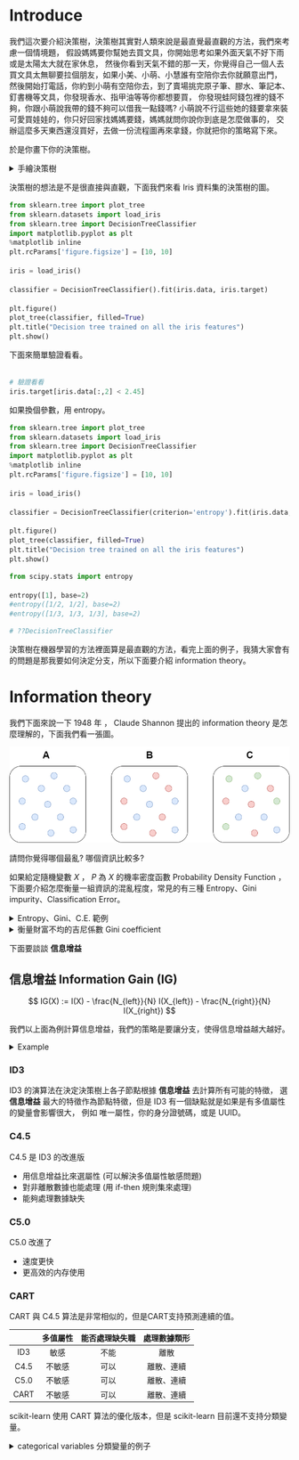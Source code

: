 <script src="https://cdn.mathjax.org/mathjax/latest/MathJax.js?config=TeX-AMS-MML_HTMLorMML" type="text/javascript"></script>
<script type="text/x-mathjax-config">
MathJax.Hub.Config({
    tex2jax: {
    inlineMath: [ ["$","$"], ["\(","\)"] ],
    processEscapes: true
    }
});
</script>



# Introduce

我們這次要介紹決策樹，決策樹其實對人類來說是最直覺最直觀的方法，我們來考慮一個情境題，
假設媽媽要你幫她去買文具，你開始思考如果外面天氣不好下雨或是太陽太大就在家休息，
然後你看到天氣不錯的那一天，你覺得自己一個人去買文具太無聊要拉個朋友，如果小美、小萌、小慧誰有空陪你去你就願意出門，
然後開始打電話，你約到小萌有空陪你去，到了賣場挑完原子筆、膠水、筆記本、釘書機等文具，你發現香水、指甲油等等你都想要買，
你發現蛙阿錢包裡的錢不夠，你跟小萌說我帶的錢不夠可以借我一點錢嗎?
小萌說不行這些她的錢要拿來裝可愛買娃娃的，你只好回家找媽媽要錢，媽媽就問你說你到底是怎麼做事的，
交辦這麼多天東西還沒買好，去做一份流程圖再來拿錢，你就把你的策略寫下來。





於是你畫下你的決策樹。

<details>
<summary> 手繪決策樹 </summary>
![tree](../../../images/consume.drawio.png)

</details>



決策樹的想法是不是很直接與直觀，下面我們來看 Iris 資料集的決策樹的圖。



```python 
from sklearn.tree import plot_tree
from sklearn.datasets import load_iris
from sklearn.tree import DecisionTreeClassifier
import matplotlib.pyplot as plt
%matplotlib inline
plt.rcParams['figure.figsize'] = [10, 10]

iris = load_iris()

classifier = DecisionTreeClassifier().fit(iris.data, iris.target)

plt.figure()
plot_tree(classifier, filled=True)
plt.title("Decision tree trained on all the iris features")
plt.show()

```


下面來簡單驗證看看。


```python 

# 驗證看看
iris.target[iris.data[:,2] < 2.45]

```


如果換個參數，用 entropy。


```python 
from sklearn.tree import plot_tree
from sklearn.datasets import load_iris
from sklearn.tree import DecisionTreeClassifier
import matplotlib.pyplot as plt
%matplotlib inline
plt.rcParams['figure.figsize'] = [10, 10]

iris = load_iris()

classifier = DecisionTreeClassifier(criterion='entropy').fit(iris.data, iris.target)

plt.figure()
plot_tree(classifier, filled=True)
plt.title("Decision tree trained on all the iris features")
plt.show()

```


```python 
from scipy.stats import entropy

entropy([1], base=2)
#entropy([1/2, 1/2], base=2)
#entropy([1/3, 1/3, 1/3], base=2)
```


```python 
# ??DecisionTreeClassifier
```


決策樹在機器學習的方法裡面算是最直觀的方法，看完上面的例子，我猜大家會有的問題是那我要如何決定分支，所以下面要介紹 information theory。





# Information theory

我們下面來說一下 1948 年 ， Claude Shannon 提出的 information theory 是怎麼理解的，下面我們看一張圖。

![gini](../../../images/gini_entropy.drawio.png)

請問你覺得哪個最亂?  哪個資訊比較多?




如果給定隨機變數 $X$ ， $P$ 為 $X$ 的機率密度函數 Probability Density Function ，
下面要介紹怎麼衡量一組資訊的混亂程度，常見的有三種 Entropy、Gini impurity、Classification Error。

<details>
<summary> Entropy、Gini、C.E. 範例 </summary>

## Entropy 熵

$$
I_H(X) := - \sum_{i=1}^n P(x_i) \log_2 P(x_i) 
$$

- 圖(A)的 Entropy 是 0
- 圖(B)的 Entropy 是 1
$$
-(\frac{\log_2 (1/2)}{2} + \frac{\log_2 (1/2)}{2}) = -\log_2 (1/2) = 1
$$
- 圖(C)的 Entropy 是 1.585
$$
-(\frac{\log_2 (1/3)}{3} * 3) = -\log_2 (1/3) \sim 1.585
$$

## Gini impurity 不純度

$$
I_G(X) := 1 - \sum_{i=1}^n P(x_i)^2
$$

- 圖(A)的 Gini impurity 是 0
- 圖(B)的 Gini impurity 是 $\frac{1}{2}$
$$
1 - (\frac{1}{2^2} + \frac{1}{2^2}) = 1 - \frac{1}{2} = \frac{1}{2}
$$
- 圖(C)的 Gini impurity 是 $\frac{2}{3}$
$$
1 - \frac{1}{3^2} * 3 = 1 - \frac{1}{3} = \frac{2}{3}
$$

## Classification Error

$$
I_E(X) := 1 - \max \{ P(x_i) \}
$$

- 圖(A)的 Classification Error 是 0
- 圖(B)的 Classification Error 是 $\frac{1}{2}$
- 圖(C)的 Classification Error 是 $\frac{2}{3}$

</details>




<details>
<summary> 衡量財富不均的吉尼係數 Gini coefficient </summary>

是 20 世紀初，義大利統計學家 Corrado Gini 提出的

![gini factor](../../../images/Gini%20factor03.jpg)

$$
\frac{A}{A+B} = 1 - \frac{B}{A+B}
$$

Gini coefficient 是介於 0 到 1 之間的值，0 表示大家的收入完全一樣
- 若低於 $0.2$ 表示 財富很平均
- $0.2 \sim 0.29$ 表示 **財富不均** 低；
- $0.3 \sim 0.39$ 表示 **財富不均** 中等；
- $0.4 \sim 0.59$ 表示 **財富不均** 高；
- $0.6$ 以上表示 **財富不均** 極高。

我們回到我們的例子，假設藍色是收入100，紅色是收入0，綠色是收入50。

- 圖(A)的 吉尼係數是 0
- 圖(B)的 吉尼係數是 1/2
- 圖(C)的 吉尼係數是 1/3

我們可以知道跟 information theory 提到的有一些差別，
很明顯的一點根據定義給不同顏色不同收入，吉尼係數是不一樣的，
但是對於 information theory 來說是一樣的。

</details>




下面要談談 **信息增益**

## 信息增益 Information Gain (IG)

$$
IG(X) := I(X) - \frac{N_{left}}{N} I(X_{left}) - \frac{N_{right}}{N} I(X_{right})
$$

我們以上面為例計算信息增益，我們的策略是要讓分支，使得信息增益越大越好。


<details>
<summary> Example </summary>

50 50 50 --> 50 0  0
         --> 0  50 50

### Entropy

$$
I_H(X) \sim 1.585
$$

$$
I_H(X_{left})  = 0
$$

$$
I_H(X_{right}) = 1
$$


$$
I_H(X) - \frac{N_{left}}{N} I_H(X_{left}) - \frac{N_{right}}{N} I_H(X_{right})
\sim 1.585 - \frac{50}{150} * 0 - \frac{100}{150} * 1
\sim 0.919
$$



### Gini impurity

$$
I_G(X) = \frac{2}{3}
$$

$$
I_G(X_{left})  = 0
$$

$$
I_G(X_{right}) = \frac{1}{2}
$$


$$
I_G(X) - \frac{N_{left}}{N} I_G(X_{left}) - \frac{N_{right}}{N} I_G(X_{right})
= \frac{2}{3} - \frac{50}{150} * 0 - \frac{100}{150} * \frac{1}{2}
= \frac{1}{3}
$$


### Classification Error

$$
I_E(X) = \frac{2}{3}
$$

$$
I_E(X_{left})  = 0
$$

$$
I_E(X_{right}) = \frac{1}{2}
$$


$$
I_E(X) - \frac{N_{left}}{N} I_E(X_{left}) - \frac{N_{right}}{N} I_E(X_{right})
= \frac{2}{3} - \frac{50}{150} * 0 - \frac{100}{150} * \frac{1}{2}
= \frac{1}{3}
$$


</details>



### ID3

ID3 的演算法在決定決策樹上各子節點根據 **信息增益** 去計算所有可能的特徵，
選 **信息增益** 最大的特徵作為節點特徵，但是 ID3 有一個缺點就是如果是有多值屬性的變量會影響很大，
例如 唯一屬性，你的身分證號碼，或是 UUID。

### C4.5

C4.5 是 ID3 的改進版

- 用信息增益比來選屬性 (可以解決多值屬性敏感問題)
- 對非離散數據也能處理 (用 if-then 規則集來處理)
- 能夠處理數據缺失

### C5.0

C5.0 改進了

- 速度更快
- 更高效的内存使用


### CART

CART 與 C4.5 算法是非常相似的，但是CART支持預測連續的值。


|  | 多值屬性 | 能否處理缺失職 | 處理數據類形 |
| :----: | :----: | :----: | :----: |
| ID3 | 敏感 | 不能 | 離散 |
| C4.5 | 不敏感 | 可以 | 離散、連續 |
| C5.0 | 不敏感 | 可以 | 離散、連續 |
| CART | 不敏感 | 可以 | 離散、連續 |

scikit-learn 使用 CART 算法的優化版本，但是 scikit-learn 目前還不支持分類變量。

<details>
<summary> categorical variables 分類變量的例子 </summary>

- 血型: A，B，AB，O
- 國家

</details>

